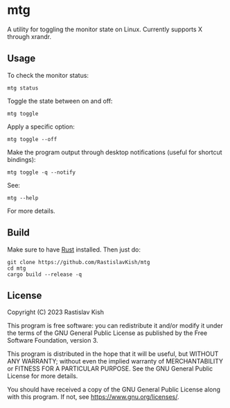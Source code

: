 # mtg

A utility for toggling the monitor state on Linux. Currently supports X through xrandr.

## Usage

To check the monitor status:

```
mtg status
```

Toggle the state between on and off:

```
mtg toggle
```

Apply a specific option:

```
mtg toggle --off
```

Make the program output through desktop notifications (useful for shortcut bindings):

```
mtg toggle -q --notify
```

See:

```
mtg --help
```

For more details.

## Build

Make sure to have [Rust](https://rust-lang.org) installed. Then just do:

```
git clone https://github.com/RastislavKish/mtg
cd mtg
cargo build --release -q
```

## License

Copyright (C) 2023 Rastislav Kish

This program is free software: you can redistribute it and/or modify
it under the terms of the GNU General Public License as published by
the Free Software Foundation, version 3.

This program is distributed in the hope that it will be useful,
but WITHOUT ANY WARRANTY; without even the implied warranty of
MERCHANTABILITY or FITNESS FOR A PARTICULAR PURPOSE. See the
GNU General Public License for more details.

You should have received a copy of the GNU General Public License
along with this program. If not, see <https://www.gnu.org/licenses/>.

